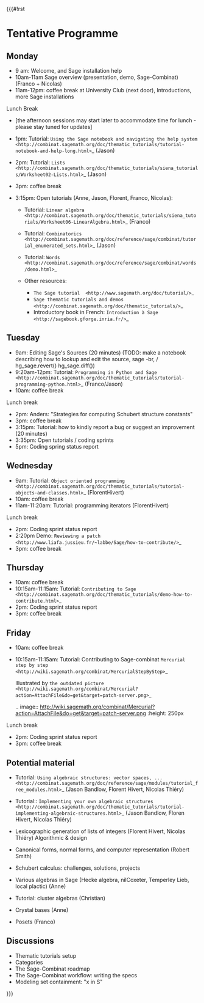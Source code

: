 {{{#!rst

Tentative Programme
===================


Monday
------

* 9 am: Welcome, and Sage installation help
* 10am-11am Sage overview (presentation, demo, Sage-Combinat) (Franco + Nicolas)
* 11am-12pm: coffee break at University Club (next door),
  Introductions, more Sage installations

Lunch Break

* [the afternoon sessions may start later to accommodate time for lunch - please stay tuned for updates]
* 1pm: Tutorial: `Using the Sage notebook and navigating the help system
  <http://combinat.sagemath.org/doc/thematic_tutorials/tutorial-notebook-and-help-long.html>`_ (Jason) 
* 2pm: Tutorial: `Lists <http://combinat.sagemath.org/doc/thematic_tutorials/siena_tutorials/Worksheet02-Lists.html>`_ (Jason)
* 3pm: coffee break
* 3:15pm: Open tutorials (Anne, Jason, Florent, Franco, Nicolas):

  * Tutorial: `Linear algebra <http://combinat.sagemath.org/doc/thematic_tutorials/siena_tutorials/Worksheet06-LinearAlgebra.html>`_ (Franco)
  * Tutorial: `Combinatorics <http://combinat.sagemath.org/doc/reference/sage/combinat/tutorial_enumerated_sets.html>`_ (Jason)
  * Tutorial: `Words <http://combinat.sagemath.org/doc/reference/sage/combinat/words/demo.html>`_
  * Other resources:

    * `The Sage tutorial  <http://www.sagemath.org/doc/tutorial/>`_
    * `Sage thematic tutorials and demos <http://combinat.sagemath.org/doc/thematic_tutorials/>`_
    * Introductory book in French: `Introduction à Sage <http://sagebook.gforge.inria.fr/>`_

Tuesday
-------

* 9am: Editing Sage's Sources (20 minutes)
  (TODO: make a notebook describing how to lookup and edit the source, sage -br, / hg_sage.revert() hg_sage.diff())
* 9:20am-12pm: Tutorial: `Programming in Python and Sage <http://combinat.sagemath.org/doc/thematic_tutorials/tutorial-programming-python.html>`_ (Franco/Jason)
* 10am: coffee break

Lunch break

* 2pm: Anders: "Strategies for computing Schubert structure constants"
* 3pm: coffee break
* 3:15pm: Tutorial: how to kindly report a bug or suggest an improvement (20 minutes)
* 3:35pm: Open tutorials / coding sprints
* 5pm: Coding spring status report


Wednesday
---------

* 9am: Tutorial: `Object oriented programming <http://combinat.sagemath.org/doc/thematic_tutorials/tutorial-objects-and-classes.html>`_ (FlorentHivert)
* 10am: coffee break
* 11am-11:20am: Tutorial: programming iterators (FlorentHivert)

Lunch break

* 2pm: Coding sprint status report
* 2:20pm Demo: `Rewiewing a patch <http://www.liafa.jussieu.fr/~labbe/Sage/how-to-contribute/>`_
* 3pm: coffee break

Thursday
--------

* 10am: coffee break
* 10:15am-11:15am: Tutorial: `Contributing to Sage <http://combinat.sagemath.org/doc/thematic_tutorials/demo-how-to-contribute.html>`_
* 2pm: Coding sprint status report
* 3pm: coffee break

Friday
------

* 10am: coffee break
* 10:15am-11:15am: Tutorial: Contributing to Sage-combinat `Mercurial step by step <http://wiki.sagemath.org/combinat/MercurialStepByStep>`_

  Illustrated by `the outdated picture <http://wiki.sagemath.org/combinat/Mercurial?action=AttachFile&do=get&target=patch-server.png>`_

  .. image:: http://wiki.sagemath.org/combinat/Mercurial?action=AttachFile&do=get&target=patch-server.png
     :height: 250px

Lunch break

* 2pm: Coding sprint status report
* 3pm: coffee break

Potential material
------------------

* Tutorial: `Using algebraic structures: vector spaces, ... <http://combinat.sagemath.org/doc/reference/sage/modules/tutorial_free_modules.html>`_ (Jason Bandlow, Florent Hivert, Nicolas Thiéry)

* Tutorial:: `Implementing your own algebraic structures <http://combinat.sagemath.org/doc/thematic_tutorials/tutorial-implementing-algebraic-structures.html>`_ (Jason Bandlow, Floren Hivert, Nicolas Thiéry)
  

* Lexicographic generation of lists of integers (Florent Hivert, Nicolas Thiéry)
  Algorithmic & design

* Canonical forms, normal forms, and computer representation (Robert Smith)

* Schubert calculus: challenges, solutions, projects

* Various algebras in Sage (Hecke algebra, nilCoxeter, Temperley Lieb, local plactic) (Anne)

* Tutorial: cluster algebras (Christian)

* Crystal bases (Anne)

* Posets (Franco)

Discussions
-----------

* Thematic tutorials setup
* Categories
* The Sage-Combinat roadmap
* The Sage-Combinat workflow: writing the specs
* Modeling set containment: "x in S"


}}}
